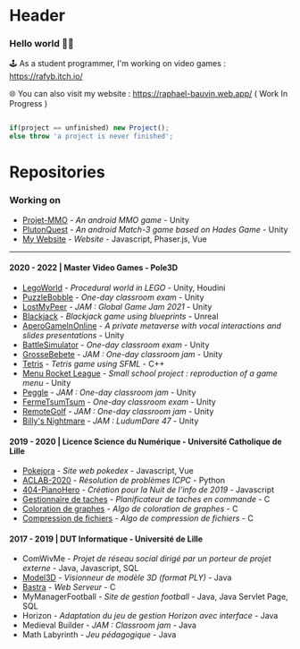 # Header

### Hello world 👋🤓 

🕹️ As a student programmer, I'm working on video games : https://rafyb.itch.io/

🌐 You can also visit my website : https://raphael-bauvin.web.app/ ( Work In Progress )

```js

if(project == unfinished) new Project();
else throw 'a project is never finished';

```

# Repositories

### Working on

* [Projet-MMO](https://github.com/Rafyb/Projet-MMO) - *An android MMO game* - Unity
* [PlutonQuest](https://github.com/Rafyb/PlutonQuest) - *An android Match-3 game based on Hades Game* - Unity
* [My Website](https://github.com/Rafyb/Rafyb.github.io) - *Website* - Javascript, Phaser.js, Vue


---

#### 2020 - 2022 | Master Video Games - Pole3D

* [LegoWorld](https://github.com/Rafyb/LegoWorld) - *Procedural world in LEGO* - Unity, Houdini
* [PuzzleBobble](https://github.com/Rafyb/ctp-PuzzleBobble) - *One-day classroom exam* - Unity
* [LostMyPeer](https://github.com/Rafyb/jam-LostMyPeer) - *JAM : Global Game Jam 2021* - Unity
* [Blackjack](https://github.com/Rafyb/blackjack_unreal) - *Blackjack game using blueprints* - Unreal
* [AperoGameInOnline](https://github.com/Rafyb/AperoGameInOnline) - *A private metaverse with vocal interactions and slides presentations* - Unity
* [BattleSimulator](https://github.com/Rafyb/ctp-BattleSimulator) - *One-day classroom exam* - Unity
* [GrosseBebete](https://github.com/Rafyb/jam-GrosseBebete) - *JAM : One-day classroom jam* - Unity
* [Tetris](https://github.com/Rafyb/Tetris_CPP) - *Tetris game using SFML* - C++
* [Menu Rocket League](https://github.com/Rafyb/jam-MenuRocketLeague) - *Small school project : reproduction of a game menu* - Unity
* [Peggle](https://github.com/Rafyb/jam-peggle) - *JAM : One-day classroom jam* - Unity
* [FermeTsumTsum](https://github.com/Rafyb/ctp-FermeTsumTsum) - *One-day classroom exam* - Unity
* [RemoteGolf](https://github.com/Rafyb/jam-RemoteGolf) - *JAM : One-day classroom jam* - Unity
* [Billy's Nightmare](https://github.com/Rafyb/jam-BillysNightmare) - *JAM : LudumDare 47* - Unity

#### 2019 - 2020 | Licence Science du Numérique - Université Catholique de Lille

* [Pokejora](https://github.com/Rafyb/Pokejora) - *Site web pokedex* - Javascript, Vue
* [ACLAB-2020](https://github.com/Rafyb/ACLAB-2020) - *Résolution de problèmes ICPC* - Python
* [404-PianoHero](https://github.com/Rafyb/404-PianoHero) - *Création pour la Nuit de l'info de 2019* - Javascript
* [Gestionnaire de taches](https://github.com/Rafyb/Gestionnaire_taches) - *Planificateur de taches en commande* - C
* [Coloration de graphes](https://github.com/Rafyb/Coloration_graphes) - *Algo de coloration de graphes* - C
* [Compression de fichiers](https://github.com/Rafyb/Transformation_de_Fourier) - *Algo de compression de fichiers* - C

#### 2017 - 2019 | DUT Informatique - Université de Lille

* ComWivMe - *Projet de réseau social dirigé par un porteur de projet externe* - Java, Javascript, SQL
* [Model3D](https://github.com/Rafyb/Model3D) - *Visionneur de modèle 3D (format PLY)* - Java 
* [Bastra](https://github.com/Rafyb/Bastra) - *Web Serveur* - C
* MyManagerFootball - *Site de gestion football* - Java, Java Servlet Page, SQL
* Horizon - *Adaptation du jeu de gestion Horizon avec interface* - Java
* Medieval Builder - *JAM : Classroom jam* - Java
* Math Labyrinth - *Jeu pédagogique* - Java
